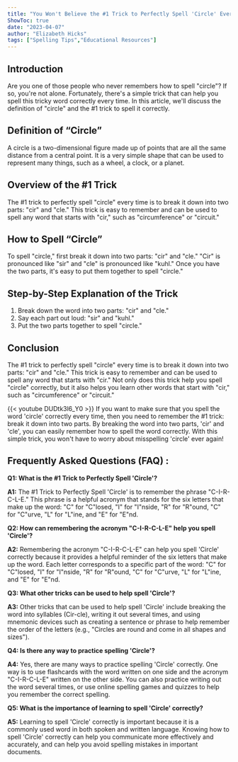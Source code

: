 ```yaml
---
title: "You Won't Believe the #1 Trick to Perfectly Spell 'Circle' Every Time!"
ShowToc: true 
date: "2023-04-07"
author: "Elizabeth Hicks" 
tags: ["Spelling Tips","Educational Resources"]
---
```

## Introduction
Are you one of those people who never remembers how to spell "circle"? If so, you're not alone. Fortunately, there's a simple trick that can help you spell this tricky word correctly every time. In this article, we'll discuss the definition of "circle" and the #1 trick to spell it correctly. 

## Definition of “Circle”
A circle is a two-dimensional figure made up of points that are all the same distance from a central point. It is a very simple shape that can be used to represent many things, such as a wheel, a clock, or a planet.

## Overview of the #1 Trick
The #1 trick to perfectly spell "circle" every time is to break it down into two parts: "cir" and "cle." This trick is easy to remember and can be used to spell any word that starts with "cir," such as "circumference" or "circuit."

## How to Spell “Circle”
To spell "circle," first break it down into two parts: "cir" and "cle." "Cir" is pronounced like "sir" and "cle" is pronounced like "kuhl." Once you have the two parts, it's easy to put them together to spell "circle." 

## Step-by-Step Explanation of the Trick
1. Break down the word into two parts: "cir" and "cle." 
2. Say each part out loud: "sir" and "kuhl." 
3. Put the two parts together to spell "circle."

## Conclusion
The #1 trick to perfectly spell "circle" every time is to break it down into two parts: "cir" and "cle." This trick is easy to remember and can be used to spell any word that starts with "cir." Not only does this trick help you spell "circle" correctly, but it also helps you learn other words that start with "cir," such as "circumference" or "circuit."

{{< youtube DUDtk3l6_Y0 >}} 
If you want to make sure that you spell the word 'circle' correctly every time, then you need to remember the #1 trick: break it down into two parts. By breaking the word into two parts, 'cir' and 'cle', you can easily remember how to spell the word correctly. With this simple trick, you won't have to worry about misspelling 'circle' ever again!

## Frequently Asked Questions (FAQ) :
**Q1: What is the #1 Trick to Perfectly Spell 'Circle'?**

**A1:** The #1 Trick to Perfectly Spell 'Circle' is to remember the phrase "C-I-R-C-L-E." This phrase is a helpful acronym that stands for the six letters that make up the word: "C" for "C"losed, "I" for "I"nside, "R" for "R"ound, "C" for "C"urve, "L" for "L"ine, and "E" for "E"nd. 

**Q2: How can remembering the acronym "C-I-R-C-L-E" help you spell 'Circle'?**

**A2:** Remembering the acronym "C-I-R-C-L-E" can help you spell 'Circle' correctly because it provides a helpful reminder of the six letters that make up the word. Each letter corresponds to a specific part of the word: "C" for "C"losed, "I" for "I"nside, "R" for "R"ound, "C" for "C"urve, "L" for "L"ine, and "E" for "E"nd. 

**Q3: What other tricks can be used to help spell 'Circle'?**

**A3:** Other tricks that can be used to help spell 'Circle' include breaking the word into syllables (Cir-cle), writing it out several times, and using mnemonic devices such as creating a sentence or phrase to help remember the order of the letters (e.g., "Circles are round and come in all shapes and sizes"). 

**Q4: Is there any way to practice spelling 'Circle'?**

**A4:** Yes, there are many ways to practice spelling 'Circle' correctly. One way is to use flashcards with the word written on one side and the acronym "C-I-R-C-L-E" written on the other side. You can also practice writing out the word several times, or use online spelling games and quizzes to help you remember the correct spelling. 

**Q5: What is the importance of learning to spell 'Circle' correctly?**

**A5:** Learning to spell 'Circle' correctly is important because it is a commonly used word in both spoken and written language. Knowing how to spell 'Circle' correctly can help you communicate more effectively and accurately, and can help you avoid spelling mistakes in important documents.





